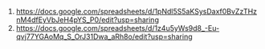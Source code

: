 1. https://docs.google.com/spreadsheets/d/1pNdl5S5aKSysDaxf0BvZzTHznM4dfEyVbJeH4pYS_P0/edit?usp=sharing
2. https://docs.google.com/spreadsheets/d/1z4u5yWs9d8_-Eu-qvj77YGAoMq_S_OrJ31Dwa_aRh8o/edit?usp=sharing

